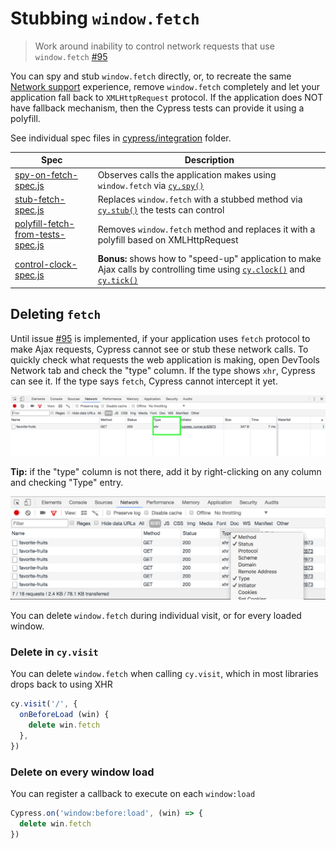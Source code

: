 # Stubbing `window.fetch`
> Work around inability to control network requests that use `window.fetch` [#95][issue]

You can spy and stub `window.fetch` directly, or, to recreate the same [Network support](https://on.cypress.io/network-requests) experience, remove `window.fetch` completely and let your application fall back to `XMLHttpRequest` protocol. If the application does NOT have fallback mechanism, then the Cypress tests can provide it using a polyfill.

See individual spec files in [cypress/integration](cypress/integration) folder.

Spec | Description
--- | ---
[spy-on-fetch-spec.js](cypress/integration/spy-on-fetch-spec.js) | Observes calls the application makes using `window.fetch` via [`cy.spy()`](https://on.cypress.io/spy)
[stub-fetch-spec.js](cypress/integration/stub-fetch-spec.js) | Replaces `window.fetch` with a stubbed method via [`cy.stub()`](https://on.cypress.io/stub) the tests can control
[polyfill-fetch-from-tests-spec.js](cypress/integration/polyfill-fetch-from-tests-spec.js) | Removes `window.fetch` method and replaces it with a polyfill based on XMLHttpRequest
[control-clock-spec.js](cypress/integration/control-clock-spec.js) | **Bonus:** shows how to "speed-up" application to make Ajax calls by controlling time using [`cy.clock()`](https://on.cypress.io/clock) and [`cy.tick()`](https://on.cypress.io/tick)

## Deleting `fetch`

Until issue [#95][issue] is implemented, if your application uses `fetch` protocol to make Ajax requests, Cypress cannot see or stub these network calls. To quickly check what requests the web application is making, open DevTools Network tab and check the "type" column. If the type shows `xhr`, Cypress can see it. If the type says `fetch`, Cypress cannot intercept it yet.

![Ajax type](images/type.png)

**Tip:** if the "type" column is not there, add it by right-clicking on any column and checking "Type" entry.

![Add type column to Network tab](images/add-type-column.png)

You can delete `window.fetch` during individual visit, or for every loaded window.

### Delete in `cy.visit`

You can delete `window.fetch` when calling `cy.visit`, which in most libraries drops back to using XHR

```javascript
cy.visit('/', {
  onBeforeLoad (win) {
    delete win.fetch
  },
})
```

### Delete on every window load

You can register a callback to execute on each `window:load`

```javascript
Cypress.on('window:before:load', (win) => {
  delete win.fetch
})
```

[issue]: https://github.com/cypress-io/cypress/issues/95
